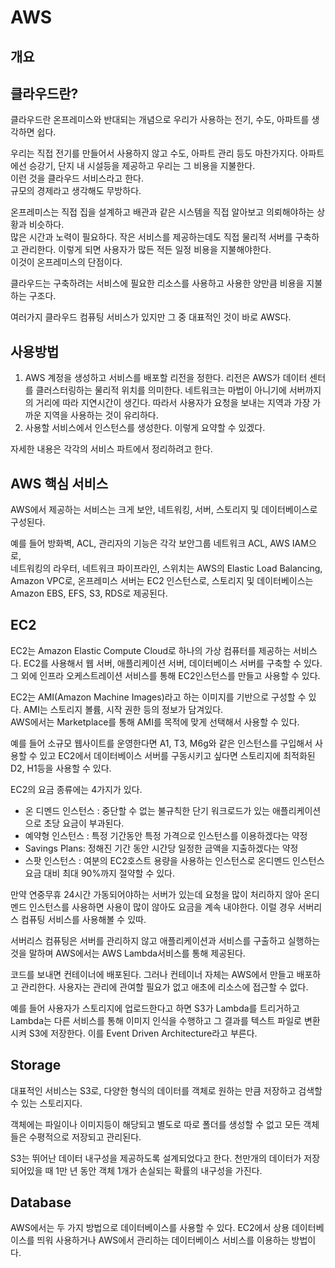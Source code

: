 # AWS

## 개요

## 클라우드란?

클라우드란 온프레미스와 반대되는 개념으로 우리가 사용하는 전기, 수도, 아파트를 생각하면 쉽다.

우리는 직접 전기를 만들어서 사용하지 않고 수도, 아파트 관리 등도 마찬가지다. 아파트에선 승강기, 단지 내 시설등을 제공하고 우리는 그 비용을 지불한다.  
이런 것을 클라우드 서비스라고 한다.  
규모의 경제라고 생각해도 무방하다.

온프레미스는 직접 집을 설계하고 배관과 같은 시스템을 직접 알아보고 의뢰해야하는 상황과 비슷하다.  
많은 시간과 노력이 필요하다.
작은 서비스를 제공하는데도 직접 물리적 서버를 구축하고 관리한다. 이렇게 되면 사용자가 많든 적든 일정 비용을 지불해야한다.  
이것이 온프레미스의 단점이다.

클라우드는 구축하려는 서비스에 필요한 리소스를 사용하고 사용한 양만큼 비용을 지불하는 구조다.

여러가지 클라우드 컴퓨팅 서비스가 있지만 그 중 대표적인 것이 바로 AWS다.

## 사용방법

1. AWS 계정을 생성하고 서비스를 배포할 리전을 정한다.
리전은 AWS가 데이터 센터를 클러스터링하는 물리적 위치를 의미한다. 네트워크는 마법이 아니기에 서버까지의 거리에 따라 지연시간이 생긴다. 따라서 사용자가 요청을 보내는 지역과 가장 가까운 지역을 사용하는 것이 유리하다.
2. 사용할 서비스에서 인스턴스를 생성한다.
이렇게 요약할 수 있겠다.

자세한 내용은 각각의 서비스 파트에서 정리하려고 한다.

## AWS 핵심 서비스

AWS에서 제공하는 서비스는 크게 보안, 네트워킹, 서버, 스토리지 및 데이터베이스로 구성된다.

예를 들어 방화벽, ACL, 관리자의 기능은 각각 보안그룹 네트워크 ACL, AWS IAM으로,  
네트워킹의 라우터, 네트워크 파이프라인, 스위치는 AWS의 Elastic Load Balancing, Amazon VPC로,
온프레미스 서버는 EC2 인스턴스로,
스토리지 및 데이터베이스는 Amazon EBS, EFS, S3, RDS로 제공된다.

## EC2

EC2는 Amazon Elastic Compute Cloud로 하나의 가상 컴퓨터를 제공하는 서비스다. EC2를 사용해서 웹 서버, 애플리케이션 서버, 데이터베이스 서버를 구축할 수 있다. 그 외에 인프라 오케스트레이션 서비스를 통해 EC2인스턴스를 만들고 사용할 수 있다.

EC2는 AMI(Amazon Machine Images)라고 하는 이미지를 기반으로 구성할 수 있다.
AMI는 스토리지 볼륨, 시작 권한 등의 정보가 담겨있다.  
AWS에서는 Marketplace를 통해 AMI를 목적에 맞게 선택해서 사용할 수 있다.

예를 들어 소규모 웹사이트를 운영한다면 A1, T3, M6g와 같은 인스턴스를 구입해서 사용할 수 있고 EC2에서 데이터베이스 서버를 구동시키고 싶다면 스토리지에 최적화된 D2, H1등을 사용할 수 있다.

EC2의 요금 종류에는 4가지가 있다.
* 온 디멘드 인스턴스 : 중단할 수 없는 불규칙한 단기 워크로드가 있는 애플리케이션으로 초당 요금이 부과된다.
* 예약형 인스턴스 : 특정 기간동안 특정 가격으로 인스턴스를 이용하겠다는 약정
* Savings Plans: 정해진 기간 동안 시간당 일정한 금액을 지출하겠다는 약정
* 스팟 인스턴스 : 여분의 EC2호스트 용량을 사용하는 인스턴스로 온디멘드 인스턴스 요금 대비 최대 90%까지 절약할 수 있다.

만약 연중무휴 24시간 가동되어야하는 서버가 있는데 요청을 많이 처리하지 않아 온디멘드 인스턴스를 사용하면 사용이 많이 않아도 요금을 계속 내야한다. 이럴 경우 서버리스 컴퓨팅 서비스를 사용해볼 수 있따.

서버리스 컴퓨팅은 서버를 관리하지 않고 애플리케이션과 서비스를 구출하고 실행하는 것을 말하며 AWS에서는 AWS Lambda서비스를 통해 제공된다.

코드를 보내면 컨테이너에 배포된다. 그러나 컨테이너 자체는 AWS에서 만들고 배포하고 관리한다. 사용자는 관리에 관여할 필요가 없고 애초에 리소스에 접근할 수 없다. 

예를 들어 사용자가 스토리지에 업로드한다고 하면 S3가 Lambda를 트리거하고 Lambda는 다른 서비스를 통해 이미지 인식을 수행하고 그 결과를 텍스트 파일로 변환시켜 S3에 저장한다. 이를 Event Driven Architecture라고 부른다.

## Storage

대표적인 서비스는 S3로, 다양한 형식의 데이터를 객체로 원하는 만큼 저장하고 검색할 수 있는 스토리지다.  

객체에는 파일이나 이미지등이 해당되고 별도로 따로 폴더를 생성할 수 없고 모든 객체들은 수평적으로 저장되고 관리된다.

S3는 뛰어난 데이터 내구성을 제공하도록 설계되었다고 한다. 천만개의 데이터가 저장되어있을 때 1만 년 동안 객체 1개가 손실되는 확률의 내구성을 가진다.

## Database

AWS에서는 두 가지 방법으로 데이터베이스를 사용할 수 있다. EC2에서 상용 데이터베이스를 띄워 사용하거나 AWS에서 관리하는 데이터베이스 서비스를 이용하는 방법이다.

